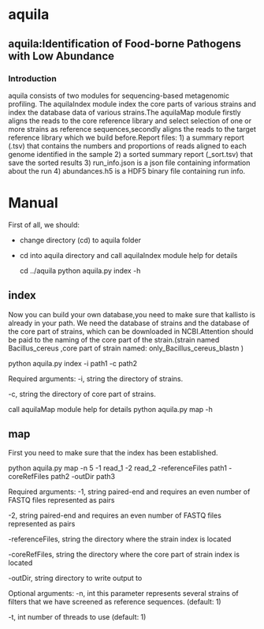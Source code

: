 # aquila
## aquila:Identification of Food-borne Pathogens with Low Abundance
### Introduction
aquila consists of two modules for sequencing-based metagenomic profiling. The aquilaIndex module index the core parts of various strains and index the database data of various strains.The aquilaMap module firstly aligns the reads to the core reference library and select selection of one or more strains as reference sequences,secondly aligns the reads to the target reference library which we build before.Report files: 1) a summary report (.tsv) that contains the numbers and proportions of reads aligned to each genome identified in the sample 2) a sorted summary report (_sort.tsv) that save the sorted results 3) run_info.json is a json file containing information about the run 4) abundances.h5 is a HDF5 binary file containing run info.

# Manual
First of all, we should:
- change directory (cd) to aquila folder
- cd into aquila directory and call aquilaIndex module help for details
  
  cd ../aquila
  python aquila.py index -h
  
## index
Now you can build your own database,you need to make sure that kallisto is already in your path. We need the database of strains and the database of the core part of strains, which can be downloaded in NCBI.Attention should be paid to the naming of the core part of the strain.(strain named Bacillus_cereus ,core part of strain named: only_Bacillus_cereus_blastn ) 

python aquila.py index -i path1 -c path2

Required arguments:
-i, string                    the directory of strains.

-c, string                    the directory of core part of strains.

call aquilaMap module help for details
python aquila.py map -h
## map
First you need to make sure that the index has been established.

python aquila.py map -n 5 -1 read_1 -2 read_2 -referenceFiles path1 -coreRefFiles path2 -outDir path3

Required arguments:
-1, string                    paired-end and requires an even number of FASTQ files represented as pairs

-2, string                    paired-end and requires an even number of FASTQ files represented as pairs

-referenceFiles, string       the directory where the strain index is located

-coreRefFiles, string         the directory where the core part of strain index is located

-outDir, string               directory to write output to

Optional arguments:
-n, int                       this parameter represents several strains of filters that we have screened as reference sequences.
                              (default: 1)

-t, int                       number of threads to use (default: 1)

